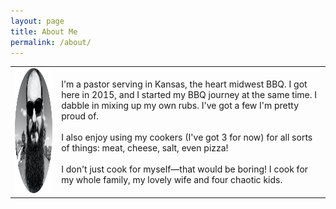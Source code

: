 ```yaml
---
layout: page
title: About Me
permalink: /about/
---
```


|  |  |
| :----: | ---- |
| <img src="/assets/the-bbq-rev-round.png" alt="The BBQ Rev" width="200" height="200" /> | I'm a pastor serving in Kansas, the heart midwest BBQ. I got here in 2015, and I started my BBQ journey at the same time. I dabble in mixing up my own rubs. I've got a few I'm pretty proud of.<br /><br />I also enjoy using my cookers (I've got 3 for now) for all sorts of things: meat, cheese, salt, even pizza!<br /><br />I don't just cook for myself—that would be boring! I cook for my whole family, my lovely wife and four chaotic kids. |